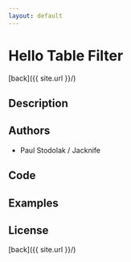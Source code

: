 ```yaml
---
layout: default
---
```


# Hello Table Filter
[back]({{ site.url }}/)

## Description

## Authors
- Paul Stodolak / Jacknife

## Code

## Examples

## License

[back]({{ site.url }}/)